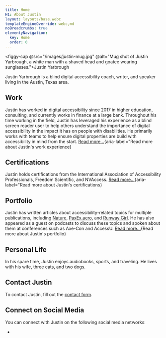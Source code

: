 ```yaml
---
title: Home
H1: About Justin
layout: layouts/base.webc
templateEngineOverride: webc,md
noBreadcrumbs: true
eleventyNavigation:
  key: Home
  order: 0
---
```

<figgy-cap @src="/images/justin-mug.jpg" @alt="Mug shot of Justin Yarbrough, a white man with a shaved head and goatee wearing sunglasses.">Justin Yarbrough</figgy-cap>

Justin Yarbrough is a blind digital accessibility coach, writer, and speaker living in the Austin, Texas area.

## Work

Justin has worked in digital accessibility since 2017 in higher education, consulting, and currently works in finance at a large bank. Throughout his time working in the field, Justin has leveraged his experience as a blind screen reader user to help others understand the importance of digital accessibility in the impact it has on people with disabilities. He primarily works with teams to help ensure digital properties are build with accessibility in mind from the start. [Read more...](/work/){aria-label="Read more about Justin's work experience}
## Certifications

Justin holds certifications from the International Association of Accessibility Professionals, Freedom Scientific, and NVAccess.  [Read more...](/certs/){aria-label="Read more about Justin's certifications}

## Portfolio

Justin has written articles about accessibility-related topics for multiple publications, including [Nature](https://www.nature.com/), [PaxEx.aero](https://paxex.aero), and [Runway Girl](https://runwaygirl.com). He has also appeared as a guest on podcasts to discuss these topics and spoken about them at conferences such as Axe-Con and AccessU. [Read more...](/portfolio/){Read more about Justin's portfolio}

## Personal Life

In his spare time, Justin enjoys audiobooks, sports, and traveling. He lives with his wife, three cats, and two dogs.

## Contact Justin

To contact Justin, fill out the [contact form](/contact).

## Connect on Social Media

You can connect with Justin on the following social media networks:

<ul>
<!---Loop to build list for all social media--->
<li class="more-line-height" webc:for="(key, value) in social">
<a :href="value.url" :rel="value.rel" @text="value.text"></a>
</li>
</ul>